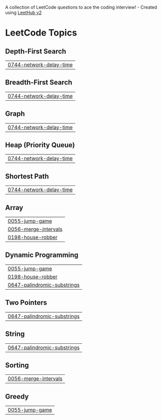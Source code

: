 A collection of LeetCode questions to ace the coding interview! - Created using [LeetHub v2](https://github.com/arunbhardwaj/LeetHub-2.0)
<!---LeetCode Topics Start-->
# LeetCode Topics
## Depth-First Search
|  |
| ------- |
| [0744-network-delay-time](https://github.com/RoopsagarM/leetcode_DSA/tree/master/0744-network-delay-time) |
## Breadth-First Search
|  |
| ------- |
| [0744-network-delay-time](https://github.com/RoopsagarM/leetcode_DSA/tree/master/0744-network-delay-time) |
## Graph
|  |
| ------- |
| [0744-network-delay-time](https://github.com/RoopsagarM/leetcode_DSA/tree/master/0744-network-delay-time) |
## Heap (Priority Queue)
|  |
| ------- |
| [0744-network-delay-time](https://github.com/RoopsagarM/leetcode_DSA/tree/master/0744-network-delay-time) |
## Shortest Path
|  |
| ------- |
| [0744-network-delay-time](https://github.com/RoopsagarM/leetcode_DSA/tree/master/0744-network-delay-time) |
## Array
|  |
| ------- |
| [0055-jump-game](https://github.com/RoopsagarM/leetcode_DSA/tree/master/0055-jump-game) |
| [0056-merge-intervals](https://github.com/RoopsagarM/leetcode_DSA/tree/master/0056-merge-intervals) |
| [0198-house-robber](https://github.com/RoopsagarM/leetcode_DSA/tree/master/0198-house-robber) |
## Dynamic Programming
|  |
| ------- |
| [0055-jump-game](https://github.com/RoopsagarM/leetcode_DSA/tree/master/0055-jump-game) |
| [0198-house-robber](https://github.com/RoopsagarM/leetcode_DSA/tree/master/0198-house-robber) |
| [0647-palindromic-substrings](https://github.com/RoopsagarM/leetcode_DSA/tree/master/0647-palindromic-substrings) |
## Two Pointers
|  |
| ------- |
| [0647-palindromic-substrings](https://github.com/RoopsagarM/leetcode_DSA/tree/master/0647-palindromic-substrings) |
## String
|  |
| ------- |
| [0647-palindromic-substrings](https://github.com/RoopsagarM/leetcode_DSA/tree/master/0647-palindromic-substrings) |
## Sorting
|  |
| ------- |
| [0056-merge-intervals](https://github.com/RoopsagarM/leetcode_DSA/tree/master/0056-merge-intervals) |
## Greedy
|  |
| ------- |
| [0055-jump-game](https://github.com/RoopsagarM/leetcode_DSA/tree/master/0055-jump-game) |
<!---LeetCode Topics End-->